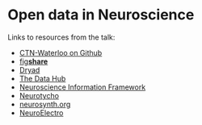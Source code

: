 Open data in Neuroscience
=========================

Links to resources from the talk:

- [CTN-Waterloo on Github](https://github.com/ctn-waterloo/)
- [fig**share**](http://figshare.com/)
- [Dryad](http://datadryad.org/)
- [The Data Hub](http://datahub.io/)
- [Neuroscience Information Framework](http://www.neuinfo.org/)
- [Neurotycho](http://neurotycho.org/)
- [neurosynth.org](http://neurosynth.org/)
- [NeuroElectro](http://neuroelectro.org/)